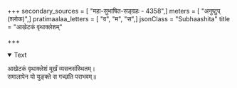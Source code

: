 +++
secondary_sources = [ "महा-सुभाषित-सङ्ग्रहः - 4358",]
meters = [ "अनुष्टुप् (श्लोक)",]
pratimaalaa_letters = [ "व", "म", "स",]
jsonClass = "Subhaashita"
title = "आखेटकं वृथाक्लेशम्"

+++

<details open><summary>Text</summary>

आखेटकं वृथाक्लेशं मूर्खं व्यसनसंस्थितम्।  
समालापेन यो युङ्क्ते स गच्छति पराभवम्॥
</details>
